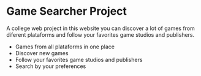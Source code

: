 # Game Searcher Project
A college web project in this website you can discover a lot of games from diferent plataforms and follow your favorites game studios and publishers.

- Games from all plataforms in one place
- Discover new games
- Follow your favorites game studios and publishers
- Search by your preferences